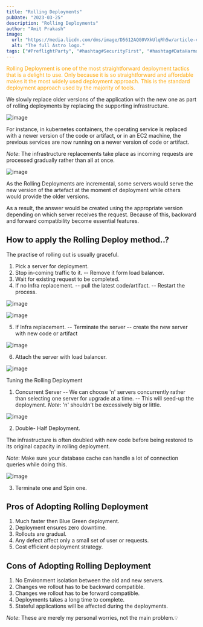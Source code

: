 ```yaml
---
title: "Rolling Deployments"
pubDate: "2023-03-25"
description: "Rolling Deployments"
author: "Amit Prakash"
image:
  url: "https://media.licdn.com/dms/image/D5612AQG0VXkUlqRh5w/article-cover_image-shrink_720_1280/0/1679730023981?e=1713398400&v=beta&t=IwTbJ-JJYZM8SLR6BetNbVuF88dLYVuH7mHwjegfmf4"
  alt: "The full Astro logo."
tags: ["#PreflightParty", "#hashtag#SecurityFirst", "#hashtag#DataHarmony", "#hashtag#NoMoreWebWalls"]
---
```


<span style="color:orange">Rolling Deployment is one of the most straightforward deployment tactics that is a delight to use. Only because it is so straightforward and affordable makes it the most widely used deployment approach. This is the standard deployment approach used by the majority of tools.</span>

We slowly replace older versions of the application with the new one as part of rolling deployments by replacing the supporting infrastructure.

![image](https://media.licdn.com/dms/image/D5612AQHBm2G1_P6AVg/article-inline_image-shrink_1500_2232/0/1679731797304?e=1713398400&v=beta&t=Ga0z3ZzAul68cIOTs4twpia_2L8l-lMPZCXtIoLYynU)

For instance, in kubernetes containers, the operating service is replaced with a newer version of the code or artifact, or in an EC2 machine, the previous services are now running on a newer version of code or artifact.

*Note*: The infrastructure replacements take place as incoming requests are processed gradually rather than all at once.

![image](https://media.licdn.com/dms/image/D5612AQG64lFF2H6NAw/article-inline_image-shrink_1500_2232/0/1679731903821?e=1713398400&v=beta&t=e_ILDgAnsU5NTM1oF--hUDd4i3Q_wsnEYrb6c_Ta3J8)

As the Rolling Deployments are incremental, some servers would serve the new version of the artefact at the moment of deployment while others would provide the older versions.

As a result, the answer would be created using the appropriate version depending on which server receives the request. Because of this, backward and forward compatibility become essential features.

## How to apply the Rolling Deploy method..?
The practise of rolling out is usually graceful.

1. Pick a server for deployment.
2. Stop in-coming traffic to it.
 -- Remove it form load balancer.
3. Wait for existing request to be completed.
4. If no Infra replacement.
 -- pull the latest code/artifact.
 -- Restart the process.

![image](https://media.licdn.com/dms/image/D5612AQHDW7ou7_jfzw/article-inline_image-shrink_1500_2232/0/1679732038729?e=1713398400&v=beta&t=OT1GTGLdszkyT10AOF-AQjxOXvzaT_pxe-pQDSU1G-M)

![image](https://media.licdn.com/dms/image/D5612AQECelr6hg9T3Q/article-inline_image-shrink_1500_2232/0/1679732086203?e=1713398400&v=beta&t=dAxSjcdJLt55SLZHKbwnDDk373h5DNQpJfy0esjzL7c)

5. If Infra replacement.
 -- Terminate the server
 -- create the new server with new code or artifact

![image](https://media.licdn.com/dms/image/D5612AQGGtdE5HIjkkA/article-inline_image-shrink_1500_2232/0/1679732173532?e=1713398400&v=beta&t=ftOLK_Wd3cjNxu4R9fgsF2-9moCS5Cgk6tBpZRCNzoE)

6. Attach the server with load balancer.

![image](https://media.licdn.com/dms/image/D5612AQHU8VR3dDPN8Q/article-inline_image-shrink_1500_2232/0/1679732193307?e=1713398400&v=beta&t=HTq5x3jPgjQLoP-sOlUVmVYRrPM49XjGgP2owX7uGz4)

Tuning the Rolling Deployment
1. Concurrent Server 
 -- We can choose 'n' servers concurrently rather than selecting one server for upgrade at a time.
 -- This will seed-up the deployment.
*Note*: 'n' shouldn't be excessively big or little. 

![image](https://media.licdn.com/dms/image/D5612AQGa2-TK0ByDqA/article-inline_image-shrink_1500_2232/0/1679732212421?e=1713398400&v=beta&t=xKu7WPD3bUA1vsUszG3qVUpnkSTrbJmphRTZto2pO24)

2. Double- Half Deployment.

The infrastructure is often doubled with new code before being restored to its original capacity in rolling deployment.

*Note*: Make sure your database cache can handle a lot of connection queries while doing this.

![image](https://media.licdn.com/dms/image/D5612AQE8A1HDzyLeZQ/article-inline_image-shrink_1500_2232/0/1679732228844?e=1713398400&v=beta&t=S-SVaq42v6YE9Ehw5wvzaBTeM-gjdv6-AoP1Nvm0Itk)

3. Terminate one and Spin one.
## Pros of Adopting Rolling Deployment
1. Much faster then Blue Green deployment.
2. Deployment ensures zero downtime.
3. Rollouts are gradual.
4. Any defect affect only a small set of user or requests.
5. Cost efficient deployment strategy.

## Cons of Adopting Rolling Deployment 

1. No Environment isolation between the old and new servers.
2. Changes we rollout has to be backward compatible.
3. Changes we rollout has to be forward compatible.
4. Deployments takes a long time to complete.
5. Stateful applications will be affected during the deployments.

*Note*: These are merely my personal worries, not the main problem.💡